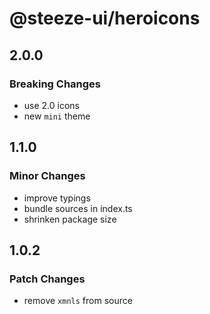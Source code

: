# @steeze-ui/heroicons

## 2.0.0

### Breaking Changes

- use 2.0 icons
- new `mini` theme


## 1.1.0

### Minor Changes

- improve typings
- bundle sources in index.ts
- shrinken package size

## 1.0.2

### Patch Changes

- remove `xmnls` from source
